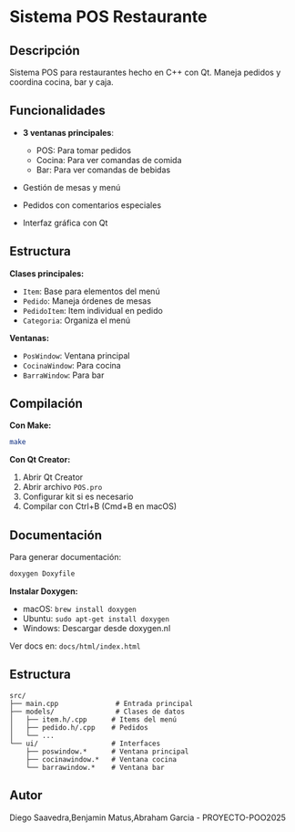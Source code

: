 # Sistema POS Restaurante

## Descripción

Sistema POS para restaurantes hecho en C++ con Qt. Maneja pedidos y coordina cocina, bar y caja.

## Funcionalidades

- **3 ventanas principales**:
  - POS: Para tomar pedidos
  - Cocina: Para ver comandas de comida  
  - Bar: Para ver comandas de bebidas

- Gestión de mesas y menú
- Pedidos con comentarios especiales
- Interfaz gráfica con Qt

## Estructura

**Clases principales:**
- `Item`: Base para elementos del menú
- `Pedido`: Maneja órdenes de mesas
- `PedidoItem`: Item individual en pedido
- `Categoria`: Organiza el menú

**Ventanas:**
- `PosWindow`: Ventana principal
- `CocinaWindow`: Para cocina
- `BarraWindow`: Para bar

## Compilación

**Con Make:**
```bash
make
```

**Con Qt Creator:**
1. Abrir Qt Creator
2. Abrir archivo `POS.pro`
3. Configurar kit si es necesario
4. Compilar con Ctrl+B (Cmd+B en macOS)

## Documentación

Para generar documentación:
```bash
doxygen Doxyfile
```

**Instalar Doxygen:**
- macOS: `brew install doxygen`
- Ubuntu: `sudo apt-get install doxygen`
- Windows: Descargar desde doxygen.nl

Ver docs en: `docs/html/index.html`

## Estructura

```
src/
├── main.cpp              # Entrada principal
├── models/               # Clases de datos
│   ├── item.h/.cpp      # Items del menú
│   ├── pedido.h/.cpp    # Pedidos
│   └── ...
└── ui/                  # Interfaces
    ├── poswindow.*      # Ventana principal
    ├── cocinawindow.*   # Ventana cocina
    └── barrawindow.*    # Ventana bar
```

## Autor

Diego Saavedra,Benjamin Matus,Abraham Garcia - PROYECTO-POO2025